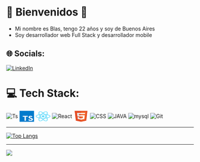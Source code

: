 # 🌟 Bienvenidos 🌟   
- Mi nombre es Blas, tengo 22 años y soy de Buenos Aires   
- Soy desarrollador web Full Stack y desarrollador mobile 
    
   
## 🌐 Socials:   
[![LinkedIn](https://img.shields.io/badge/LinkedIn-%230077B5.svg?logo=linkedin&logoColor=white)](https://www.linkedin.com/in/blas-pesce-4881781b8/)

# 💻 Tech Stack: 
<div>
  
  <img align="center" alt="Ts" height="30" width="40" src="https://cdn.jsdelivr.net/gh/devicons/devicon@latest/icons/javascript/javascript-original.svg" />
  <img align="center" alt="Ts" height="30" width="40" src="https://raw.githubusercontent.com/devicons/devicon/master/icons/typescript/typescript-plain.svg">
  <img align="center" alt="React" height="30" width="40" src="https://raw.githubusercontent.com/devicons/devicon/master/icons/react/react-original.svg">
  <img align="center" alt="React" height="30" width="40" src="https://cdn.jsdelivr.net/gh/devicons/devicon@latest/icons/python/python-original.svg">
  <img align="center" alt="HTML" height="30" width="40" src="https://raw.githubusercontent.com/devicons/devicon/master/icons/html5/html5-original.svg">
  <img align="center" alt="CSS" height="30" width="40" src="https://cdn.jsdelivr.net/gh/devicons/devicon@latest/icons/css3/css3-original.svg">
  <img align="center" alt="JAVA" height="30" width="40" src="https://cdn.jsdelivr.net/gh/devicons/devicon/icons/java/java-original-wordmark.svg" />
  <img align="center" alt="mysql" height="30" width="40" src="https://cdn.jsdelivr.net/gh/devicons/devicon/icons/mysql/mysql-original-wordmark.svg" />
  <img align="center" alt="Git" height="30" width="40"  src="https://cdn.jsdelivr.net/gh/devicons/devicon/icons/git/git-original.svg" />
                        
</div>


---
[![Top Langs](https://github-readme-stats.vercel.app/api/top-langs/?username=blas113&layout=compact)](https://github.com/anuraghazra/github-readme-stats)

---

[![](https://visitcount.itsvg.in/api?id=blas113&label=Profile%20Views&color=1&icon=0&pretty=true)](https://visitcount.itsvg.in)

